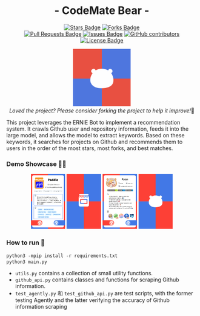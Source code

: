 <!-- English | [简体中文](./README_cn.md) -->

<div align="center">
<!-- 标题 -->

<h1 align="center">
  - CodeMate Bear - 
</h1>

<!-- star数, fork数, pulls数, issues数, contributors数, 开源协议 -->

<a href="https://github.com/DrRyanHuang/CodeMateBear/stargazers"><img src="https://img.shields.io/github/stars/DrRyanHuang/CodeMateBear" alt="Stars Badge"/></a>
<a href="https://github.com/DrRyanHuang/CodeMateBear/network/members"><img src="https://img.shields.io/github/forks/DrRyanHuang/CodeMateBear" alt="Forks Badge"/></a>
<br/>
<a href="https://github.com/DrRyanHuang/CodeMateBear/pulls"><img src="https://img.shields.io/github/issues-pr/DrRyanHuang/CodeMateBear" alt="Pull Requests Badge"/></a>
<a href="https://github.com/DrRyanHuang/CodeMateBear/issues"><img src="https://img.shields.io/github/issues/DrRyanHuang/CodeMateBear" alt="Issues Badge"/></a>
<a href="https://github.com/DrRyanHuang/CodeMateBear/graphs/contributors"><img alt="GitHub contributors" src="https://img.shields.io/github/contributors/DrRyanHuang/CodeMateBear?color=2b9348"></a>
<a href="https://github.com/DrRyanHuang/CodeMateBear/blob/master/LICENSE"><img src="https://img.shields.io/github/license/DrRyanHuang/CodeMateBear?color=2b9348" alt="License Badge"/></a>

<!-- logo -->

<img alt="LOGO" src="logo/bear.png" width="30%"> </img>
<br/>
<i>Loved the project? Please consider forking the project to help it improve!</i>🌟

</div>



This project leverages the ERNIE Bot to implement a recommendation system. It crawls Github user and repository information, feeds it into the large model, and allows the model to extract keywords. Based on these keywords, it searches for projects on Github and recommends them to users in the order of the most stars, most forks, and best matches.


### Demo Showcase 🎥🌟

<div align="center">
  <img alt="LOGO" src="imgs/1.png" width="18%"> </img>
  <img alt="LOGO" src="imgs/3.png" width="18%"> </img>
  <img alt="LOGO" src="imgs/2.png" width="18%"> </img>
  <img alt="LOGO" src="imgs/4.png" width="18%"> </img>
</div>



### How to run 🚀

```
python3 -mpip install -r requirements.txt
python3 main.py
```

- `utils.py` contains a collection of small utility functions.
- `github_api.py` contains classes and functions for scraping Github information.
- `test_agently.py` 和 `test_github_api.py` are test scripts, with the former testing Agently and the latter verifying the accuracy of Github information scraping